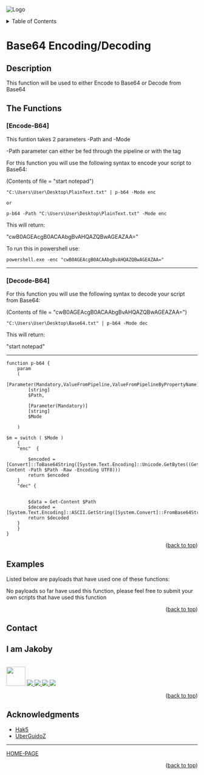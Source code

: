 ![Logo](https://github.com/I-Am-Jakoby/hak5-submissions/blob/main/Assets/logo-170-px.png?raw=true)

<!-- TABLE OF CONTENTS -->
<details>
  <summary>Table of Contents</summary>
  <ol>
    <li><a href="#Description">Description</a></li>
    <li><a href="#The-Functions">The Functions</a></li>
    <li><a href="#Examples">Examples</a></li>
    <li><a href="#Contact">Contact</a></li>
    <li><a href="#Acknowledgments">Acknowledgments</a></li>
  </ol>
</details>

# Base64 Encoding/Decoding

## Description

This function will be used to either Encode to Base64 or Decode from Base64

## The Functions

### [Encode-B64] 

This funtion takes 2 parameters -Path and -Mode 

-Path parameter can either be fed through the pipeline or with the tag

For this function you will use the following syntax to encode your script to Base64:

(Contents of file = "start notepad")

```
"C:\Users\User\Desktop\PlainText.txt" | p-b64 -Mode enc

or

p-b64 -Path "C:\Users\User\Desktop\PlainText.txt" -Mode enc
```
This will return: 

"cwB0AGEAcgB0ACAAbgBvAHQAZQBwAGEAZAA="

To run this in powershell use: 

```
powershell.exe -enc "cwB0AGEAcgB0ACAAbgBvAHQAZQBwAGEAZAA="
```
-----------------------------------------------------------------------------------------------------

### [Decode-B64] 

For this function you will use the following syntax to decode your script from Base64:

(Contents of file = "cwB0AGEAcgB0ACAAbgBvAHQAZQBwAGEAZAA=")

```
"C:\Users\User\Desktop\Base64.txt" | p-b64 -Mode dec
```

This will return: 

"start notepad"

-----------------------------------------------------------------------------------------------------

```
function p-b64 {
    param
    (
        [Parameter(Mandatory,ValueFromPipeline,ValueFromPipelineByPropertyName)]
        [string]
        $Path,

        [Parameter(Mandatory)]
        [string]
        $Mode

    )       

$m = switch ( $Mode )
	{
	"enc"  { 

		$encoded = [Convert]::ToBase64String([System.Text.Encoding]::Unicode.GetBytes((Get-Content -Path $Path -Raw -Encoding UTF8)))
		return $encoded
	}
	"dec" { 


		$data = Get-Content $Path
		$decoded = [System.Text.Encoding]::ASCII.GetString([System.Convert]::FromBase64String($data))
		return $decoded
	}
	}
}
```




<p align="right">(<a href="#top">back to top</a>)</p>


## Examples 
[//]: # (Examples of scripts that have used your function) 
Listed below are payloads that have used one of these functions:

No payloads so far have used this function, please feel free to submit your own scripts that have used this function

<p align="right">(<a href="#top">back to top</a>)</p>

<!-- CONTACT -->
## Contact

<div><h2>I am Jakoby</h2></div>
  <p><br/>

  <img src="https://media.giphy.com/media/VgCDAzcKvsR6OM0uWg/giphy.gif" width="50"> 

  <a href="https://github.com/I-Am-Jakoby/">
    <img src="https://img.shields.io/badge/GitHub-I--Am--Jakoby-blue">
  </a>

  <a href="https://www.instagram.com/i_am_jakoby/">
    <img src="https://img.shields.io/badge/Instagram-i__am__jakoby-red">
  </a>

  <a href="https://twitter.com/I_Am_Jakoby/">
    <img src="https://img.shields.io/badge/Twitter-I__Am__Jakoby-blue">
  </a>

  <a href="https://www.youtube.com/c/IamJakoby/">
    <img src="https://img.shields.io/badge/YouTube-I_am_Jakoby-red">
  </a>

</p>



<p align="right">(<a href="#top">back to top</a>)</p>

<!-- ACKNOWLEDGMENTS -->
## Acknowledgments

* [Hak5](https://hak5.org/)
* [UberGuidoZ](https://github.com/UberGuidoZ)

***

[HOME-PAGE](https://github.com/I-Am-Jakoby/PowerShell-for-Hackers)

<p align="right">(<a href="#top">back to top</a>)</p>
